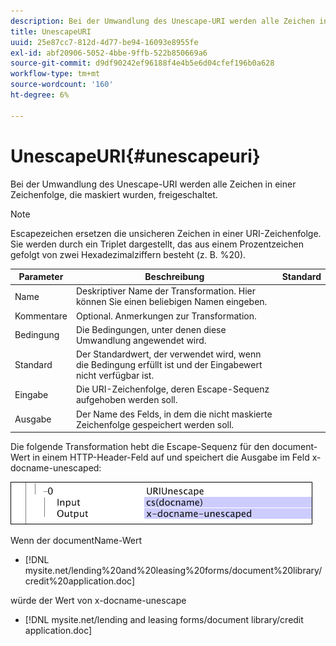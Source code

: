 ```yaml
---
description: Bei der Umwandlung des Unescape-URI werden alle Zeichen in einer Zeichenfolge, die maskiert wurden, freigeschaltet.
title: UnescapeURI
uuid: 25e87cc7-812d-4d77-be94-16093e8955fe
exl-id: abf20906-5052-4bbe-9ffb-522b850669a6
source-git-commit: d9df90242ef96188f4e4b5e6d04cfef196b0a628
workflow-type: tm+mt
source-wordcount: '160'
ht-degree: 6%

---
```


# UnescapeURI{#unescapeuri}

Bei der Umwandlung des Unescape-URI werden alle Zeichen in einer Zeichenfolge, die maskiert wurden, freigeschaltet.

>[!NOTE]
>
>Escapezeichen ersetzen die unsicheren Zeichen in einer URI-Zeichenfolge. Sie werden durch ein Triplet dargestellt, das aus einem Prozentzeichen gefolgt von zwei Hexadezimalziffern besteht (z. B. %20).

| Parameter | Beschreibung | Standard |
|---|---|---|
| Name | Deskriptiver Name der Transformation. Hier können Sie einen beliebigen Namen eingeben. |  |
| Kommentare | Optional. Anmerkungen zur Transformation. |  |
| Bedingung | Die Bedingungen, unter denen diese Umwandlung angewendet wird. |  |
| Standard | Der Standardwert, der verwendet wird, wenn die Bedingung erfüllt ist und der Eingabewert nicht verfügbar ist. |  |
| Eingabe | Die URI-Zeichenfolge, deren Escape-Sequenz aufgehoben werden soll. |  |
| Ausgabe | Der Name des Felds, in dem die nicht maskierte Zeichenfolge gespeichert werden soll. |  |

Die folgende Transformation hebt die Escape-Sequenz für den document-Wert in einem HTTP-Header-Feld auf und speichert die Ausgabe im Feld x-docname-unescaped:

![](assets/cfg_TransformationType_UnescapeURI.png)

Wenn der documentName-Wert

* [!DNL mysite.net/lending%20and%20leasing%20forms/document%20library/credit%20application.doc]

würde der Wert von x-docname-unescape

* [!DNL mysite.net/lending and leasing forms/document library/credit application.doc]
